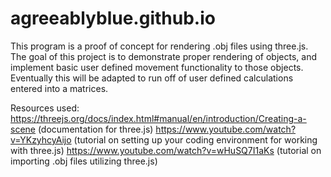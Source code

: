# agreeablyblue.github.io
This program is a proof of concept for rendering .obj files using three.js. The goal of this project is to demonstrate proper rendering of objects, and implement basic user defined movement functionality to those objects. Eventually this will be adapted to run off of user defined calculations entered into a matrices.  

Resources used:
https://threejs.org/docs/index.html#manual/en/introduction/Creating-a-scene (documentation for three.js)
https://www.youtube.com/watch?v=YKzyhcyAijo (tutorial on setting up your coding environment for working with three.js)
https://www.youtube.com/watch?v=wHuSQ7I1aKs (tutorial on importing .obj files utilizing three.js)
